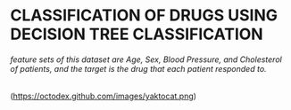 # CLASSIFICATION OF DRUGS USING DECISION TREE CLASSIFICATION

<h6>feature sets of this dataset are Age, Sex, Blood Pressure, and Cholesterol of patients, and the target is the drug that each patient responded to.</h6>

(https://octodex.github.com/images/yaktocat.png)
